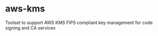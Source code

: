 # aws-kms
Toolset to support AWS KMS FIPS compliant key management for code signing and CA services
